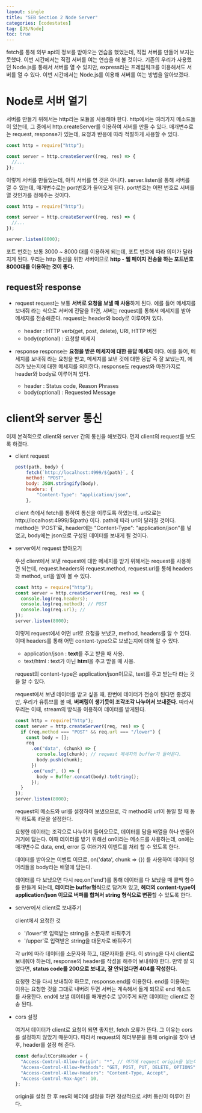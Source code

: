 ```yaml
---
layout: single
title: "SEB Section 2 Node Server"
categories: [codestates]
tag: [JS/Node]
toc: true
---
```


fetch를 통해 외부 api의 정보를 받아오는 연습을 했었는데, 직접 서버를 만들어 보지는 못했다. 이번 시간에서는 직접 서버를 여는 연습을 해 볼 것이다.
기존의 우리가 사용했던 Node.js를 통해서 서버를 열 수 있지만, express라는 프레임워크를 이용해서도 서버를 열 수 있다. 이번 시간에서는 Node.js를 이용해 서버를 여는 방법을 알아보겠다.

# Node로 서버 열기

서버를 만들기 위해서는 http라는 모듈을 사용해야 한다. http에서는 여러가지 메소드들이 있는데, 그 중에서 http.createServer를 이용하여 서버를 만들 수 있다. 매개변수로는 request, response가 있는데, 요청과 반응에 따라 적절하게 사용할 수 있다.

```js
const http = require("http");

const server = http.createServer((req, res) => {
  //...
});
```

이렇게 서버를 만들었는데, 아직 서버를 연 것은 아니다. server.listen을 통해 서버를 열 수 있는데, 매개변수로는 port번호가 들어오게 된다. port번호는 어떤 번호로 서버를 열 것인가를 정해주는 것이다.

```js
const http = require("http");

const server = http.createServer((req, res) => {
  //...
});

server.listen(8000);
```

포트 번호는 보통 3000 ~ 8000 대를 이용하게 되는데, 포트 번호에 따라 의미가 달라지게 된다. 우리는 http 통신을 위한 서버이므로 **http - 웹 페이지 전송을 하는 포트번호 8000대를 이용하는 것이 좋다.**

## request와 response

- request
  request는 보통 **서버로 요청을 보낼 때 사용**하게 된다. 예를 들어 메세지를 보내줘 라는 식으로 서버에 전달을 하면, 서버는 request를 통해서 메세지를 받아 메세지를 전송해준다. request는 header와 body로 이루어져 있다.

  - header : HTTP verb(get, post, delete), URI, HTTP 버전
  - body(optional) : 요청할 메세지

- response
  response는 **요청을 받은 메세지에 대한 응답 메세지** 이다. 예를 들어, 메세지를 보내줘 라는 요청을 받고, 메세지를 보낸 것에 대한 응답 즉 잘 보냈는지, 에러가 났는지에 대한 메세지를 의미한다.
  response도 request와 마찬가지로 header와 body로 이루어져 있다.

  - header : Status code, Reason Phrases
  - body(optional) : Requested Message

# client와 server 통신

이제 본격적으로 client와 server 간의 통신을 해보겠다. 먼저 client의 request를 보도록 하겠다.

- client request

  ```js
  post(path, body) {
      fetch(`http://localhost:4999/${path}`, {
      method: "POST",
      body: JSON.stringify(body),
      headers: {
          "Content-Type": "application/json",
      },
  ```

  client 측에서 fetch를 통하여 통신을 이루도록 하였는데, url으로는 http://localhost:4999/${path} 이다. path에 따라 url이 달라질 것이다. method는 'POST'로, header에는 "Content-Type": "application/json"를 넣었고, body에는 json으로 구성된 데이터를 보내게 될 것이다.

- server에서 request 받아오기

  우선 client에서 보낸 request에 대한 메세지를 받기 위해서는 request를 사용하면 되는데, request.headers와 request.method, request.url를 통해 headers와 method, url을 알아 볼 수 있다.

  ```js
  const http = require("http");
  const server = http.createServer((req, res) => {
    console.log(req.headers);
    console.log(req.method); // POST
    console.log(req.url); //
  });
  server.listen(8000);
  ```

  이렇게 request에서 어떤 url로 요청을 보냈고, method, headers를 알 수 있다. 이때 headers를 통해 어떤 content-type으로 보냈는지에 대해 알 수 있다.

  - application/json : **text**를 주고 받을 때 사용.
  - text/html : text가 아닌 **html**을 주고 받을 때 사용.

  request의 content-type은 application/json이므로, text를 주고 받는다 라는 것을 알 수 있다.

  request에서 보낸 데이터를 받고 싶을 때, 한번에 데이터가 전송이 된다면 좋겠지만, 우리가 유튜브를 볼 때, **버퍼링이 생기듯이 조각조각 나누어서 보내준다.** 따라서 우리는 이때, stream의 방식을 이용하여 데이터를 받게된다.

  ```js
  const http = require("http");
  const server = http.createServer((req, res) => {
    if (req.method === "POST" && req.url === "/lower") {
      const body = [];
      req
        .on("data", (chunk) => {
          console.log(chunk); // request 메세지의 buffer가 들어온다.
          body.push(chunk);
        })
        .on("end", () => {
          body = Buffer.concat(body).toString();
        });
    }
  });
  server.listen(8000);
  ```

  request의 메소드와 url를 설정하여 보냈으므로, 각 method와 url이 동일 할 때 동작 하도록 if문을 설정한다.

  요청한 데이터는 조각으로 나누어져 들어오므로, 데이터를 담을 배열을 하나 만들어 거기에 담는다. 이때 데이터를 받기 위해선 on이라는 메소드를 사용하는데, on에는 매개변수로 data, end, error 등 여러가지 이벤트를 처리 할 수 있도록 한다.

  데이터를 받아오는 이벤트 이므로, on('data', chunk => {}) 를 사용하여 데이터 덩어리들을 body라는 배열에 담는다.

  데이터를 다 보냈으면 다시 req.on('end')를 통해 데이터를 다 보냈을 때 콜백 함수를 만들게 되는데, **데이터는 buffer형식**으로 담겨져 있고, **헤더의 content-type이 application/json 이므로 버퍼를 합쳐서 string 형식으로 변환**할 수 있도록 한다.

- server에서 client로 보내주기

  client에서 요청한 것

  - '/lower'로 입력받는 string을 소문자로 바꿔주기
  - '/upper'로 입력받은 string을 대문자로 바꿔주기

  각 url에 따라 데이터를 소문자화 하고, 대문자화를 한다. 이 string을 다시 client로 보내줘야 하는데, response의 header를 작성을 해주어 보내줘야 한다. 만약 잘 되었다면, **status code를 200으로 보내고, 잘 안되었다면 404를 작성한다.**

  요청한 것을 다시 보내줘야 하므로, response.end를 이용한다. end를 이용하는 이유는 요청한 것을 그대로 내버려 두면 서버는 계속해서 돌게 되므로 end 메소드를 사용한다. end에 보낼 데이터를 매개변수로 넣어주게 되면 데이터는 client로 전송 된다.

- cors 설정

  여기서 데이터가 client로 요청이 되면 좋지만, fetch 오류가 뜬다.
  그 이유는 cors를 설정하지 않았기 때문이다. 따라서 request의 헤더부분을 통해 origin을 찾아 낸 후, header를 설정 해 준다.

  ```js
  const defaultCorsHeader = {
    "Access-Control-Allow-Origin": "*", // 여기에 request origin을 넣는다.
    "Access-Control-Allow-Methods": "GET, POST, PUT, DELETE, OPTIONS",
    "Access-Control-Allow-Headers": "Content-Type, Accept",
    "Access-Control-Max-Age": 10,
  };
  ```

  origin을 설정 한 후 res의 헤더에 설정을 하면 정상적으로 서버 통신이 이루어 진다.
